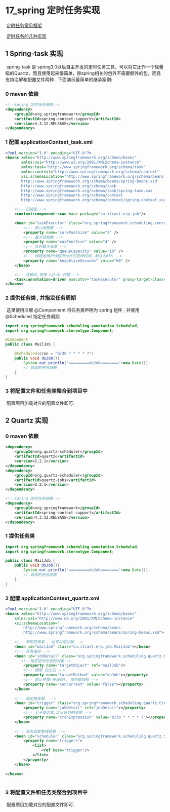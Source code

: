 # 17_spring 定时任务实现

​	[定时任务常见框架](https://www.jianshu.com/p/780235132d81)

​	[定时任务的几种实现](http://gong1208.iteye.com/blog/1773177)

## 1 Spring-task 实现

​	spring-task 是 spring3.0以后自主开发的定时任务工具，可以将它比作一个轻量级的Quartz，而且使用起来很简单，除spring相关的包外不需要额外的包，而且支持注解和配置文件两种 . 下面演示最简单的继承案例:

### 0 maven 依赖

```xml
<!--spring 定时任务依赖-->
<dependency>
    <groupId>org.springframework</groupId>
    <artifactId>spring-context-support</artifactId>
    <version>4.3.12.RELEASE</version>
</dependency>
```

### 1 配置 applicationContext_task.xml

```xml
<?xml version="1.0" encoding="UTF-8"?>
<beans xmlns="http://www.springframework.org/schema/beans"
       xmlns:xsi="http://www.w3.org/2001/XMLSchema-instance"
       xmlns:task="http://www.springframework.org/schema/task"
       xmlns:context="http://www.springframework.org/schema/context"
       xsi:schemaLocation="http://www.springframework.org/schema/beans
       http://www.springframework.org/schema/beans/spring-beans.xsd
       http://www.springframework.org/schema/task
       http://www.springframework.org/schema/task/spring-task.xsd
       http://www.springframework.org/schema/context
       http://www.springframework.org/schema/context/spring-context.xsd">

    <!-- 扫描包 -->
    <context:component-scan base-package="cn.itcast.erp.job"/>

    <bean id="taskExecutor" class="org.springframework.scheduling.concurrent.ThreadPoolTaskExecutor">
        <!-- 核心线程数 -->
        <property name="corePoolSize" value="2" />
        <!-- 最大线程数 -->
        <property name="maxPoolSize" value="4" />
        <!-- 队列最大长度 -->
        <property name="queueCapacity" value="10" />
        <!-- 线程池维护线程所允许的空闲时间，默认为60s -->
        <property name="keepAliveSeconds" value="60" />
    </bean>

    <!-- 注解式,使用 cglib 代理 -->
    <task:annotation-driven executor="taskExecutor" proxy-target-class="true"/>
</beans>

```

### 2 提供任务类 , 并指定任务周期

​	这里使用注解 @Componnent 将任务类声明为 spring 组件 , 并使用 @Scheduled  指定任务周期

```java
import org.springframework.scheduling.annotation.Scheduled;
import org.springframework.stereotype.Component;

@Component
public class MailJob {

	@Scheduled(cron = "0/30 * * * * ?")
	public void doJob(){
		System.out.println("=========doJob========"+new Date());
		// 具体的任务逻辑
	}
}
```

### 3 将配置文件和任务类整合到项目中

​	配置项目加载对应的配置文件即可.

## 2 Quartz 实现

### 0 maven 依赖

```xml
<dependency>
    <groupId>org.quartz-scheduler</groupId>
    <artifactId>quartz</artifactId>
    <version>2.2.1</version>
</dependency>
<dependency>
    <groupId>org.quartz-scheduler</groupId>
    <artifactId>quartz-jobs</artifactId>
    <version>2.2.1</version>
</dependency>

<!--spring 定时任务依赖-->
<dependency>
    <groupId>org.springframework</groupId>
    <artifactId>spring-context-support</artifactId>
    <version>4.3.12.RELEASE</version>
</dependency>
```

### 1 提供任务类

```java
import org.springframework.scheduling.annotation.Scheduled;
import org.springframework.stereotype.Component;

public class MailJob {
	public void doJob(){
		System.out.println("=========doJob========"+new Date());
		// 具体的任务逻辑
	}
}
```

### 2 配置 applicationContext_quartz.xml

```xml
<?xml version="1.0" encoding="UTF-8"?>
<beans xmlns="http://www.springframework.org/schema/beans"
	xmlns:xsi="http://www.w3.org/2001/XMLSchema-instance" 
	xsi:schemaLocation="
		http://www.springframework.org/schema/beans 
		http://www.springframework.org/schema/beans/spring-beans.xsd">  
	
	<!-- 声明任务类 , 也可以用注解 -->
	<bean id="mailJob" class="cn.itcast.erp.job.MailJob"></bean>
	<!-- 任务描述 -->
	<bean id="jobDetail" class="org.springframework.scheduling.quartz.MethodInvokingJobDetailFactoryBean">
       <!--指定定时任务的对象-->
        <property name="targetObject" ref="mailJob"/>
		<!-- 调用 的方法 -->
		<property name="targetMethod" value="doJob"></property>
		<!-- 禁止并发(多线程), 使用单线程 -->
		<property name="concurrent" value="false"></property>
	</bean>
  
	<!-- 指定触发器  -->
	<bean id="trigger" class="org.springframework.scheduling.quartz.CronTriggerFactoryBean">
		<property name="jobDetail" ref="jobDetail"></property>
		<!-- 七子表达式,定义任务的周期 -->
		<property name="cronExpression" value="0/30 * * * * ?"></property>
	</bean>
  
	<!-- 任务调度管理容器 -->
	<bean id="scheduler" class="org.springframework.scheduling.quartz.SchedulerFactoryBean" >
		<property name="triggers">
			<list>
				<ref bean="trigger"/>
			</list>
		</property>
	</bean>
	
</beans>
	
```

### 3 将配置文件和任务类整合到项目中

​	配置项目加载对应的配置文件即可.